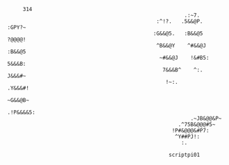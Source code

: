          314                                                                     
                                                             .:~7.                                                  
                                                    :^!?.   .5&&@P.       :GPY?~                                    
                                                   :G&&@5.   :B&&@5       ?@@@@!                                    
                                                    ^B&&@Y    ^#&&@J     :B&&@5                                     
                                                     ~#&&@J    !&#B5:    5&&&B:                                     
                                                      7&&&B^    ^:.     J&&&#~                                      
                                                       !~:.           .Y&&&#!                                       
                                                                     ~G&&@B~                                        
                                                                  .!P&&&&5:                                          
                                                               .~JB&@@&P~                                            
                                                           .^75B&@@@#5~                                               
                                                         !P#&@@@&#P7:                                                 
                                                          ^Y##PJ!:                                                    
                                                            :.   

                                                        scriptpi01 
